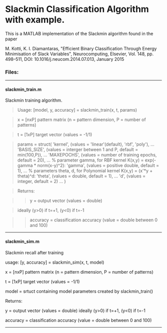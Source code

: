 # Slackmin Classification Algorithm with example.

This is a MATLAB implementation of the Slackmin algorithm found in the paper

M. Kotti, K. I. Diamantaras, "Efficient Binary Classification Through Energy Minimisation of Slack Variables",
Neurocomputing, Elsevier, Vol. 148, pp. 498–511, DOI: 10.1016/j.neucom.2014.07.013, January 2015

### Files:

----------

#### slackmin_train.m
Slackmin training algorithm.

>Usage: [model, y, accuracy] = slackmin_train(x, t, params)

>   x = [nxP] pattern matrix
      (n = pattern dimension, P = number of patterns)

>   t = [1xP] target vector (values = -1/1)
   
>   params = struct(
> 'kernel', (values = 'linear'(default), 'rbf', 'poly'), ...
> 'BASIS_SIZE', (values = interger between 1 and P, default = min(100,P)), ...
> 'MAXEPOCHS', (values = number of training epochs, default = 20), ...
> % parameter gamma, for RBF kernel  K(x,y) = exp(-gamma * norm(x-y)^2):
> 'gamma', (values = positive double, default = 1), ...
> % parameters theta, d, for Polynomial kernel  K(x,y) = (x'*y + theta)^d:
> 'theta', (values = double, default = 1), ...
> 'd', (values = integer, default = 2) ...
>   )

>Returns:

>>   y = output vector (values = double)
   
> ideally (y>0) if t=+1,  (y<0) if t=-1
      
>>   accuracy = classification accuracy (value = double between 0 and 100)

-----------

#### slackmin_sim.m
Slackmin recall after training

usage: [y, accuracy] = slackmin_sim(x, t, model)

   x = [nxP] pattern matrix
     (n = pattern dimension, P = number of patterns)

   t = [1xP] target vector (values = -1/1)

   model = srtuct containing model parameters created by slackmin_train()



Returns:

   y = output vector (values = double)
     ideally (y>0) if t=+1,  (y<0) if t=-1

   accuracy = classification accuracy (value = double between 0 and 100)

----------
